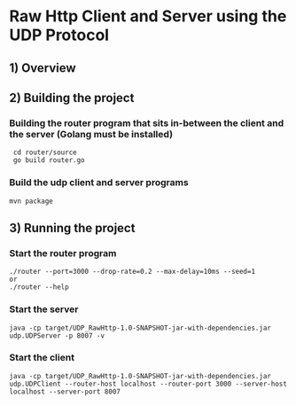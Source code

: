 # Raw Http Client and Server using the UDP Protocol

## 1) Overview


## 2) Building the project
  
### Building the router program that sits in-between the client and the server (Golang must be installed)

     cd router/source
     go build router.go
     
### Build the udp client and server programs

    mvn package
    
## 3) Running the project

### Start the router program

    ./router --port=3000 --drop-rate=0.2 --max-delay=10ms --seed=1
    or
    ./router --help

### Start the server

    java -cp target/UDP_RawHttp-1.0-SNAPSHOT-jar-with-dependencies.jar udp.UDPServer -p 8007 -v
    
### Start the client

    java -cp target/UDP_RawHttp-1.0-SNAPSHOT-jar-with-dependencies.jar udp.UDPClient --router-host localhost --router-port 3000 --server-host localhost --server-port 8007
